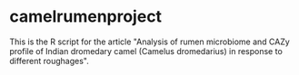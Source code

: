 # camelrumenproject

This is the R script for the article "Analysis of rumen microbiome and CAZy profile of Indian dromedary camel (Camelus dromedarius) in response to different roughages".
